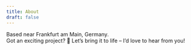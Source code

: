 ```yaml
---
title: About
draft: false
---
```

 
Based near Frankfurt am Main, Germany.  
Got an exciting project? 🚀 Let’s bring it to life – I’d love to hear from you!
